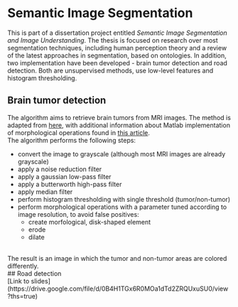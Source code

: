 # Semantic Image Segmentation
This is part of a dissertation project entitled <i>Semantic Image Segmentation and Image Understanding</i>. The thesis is focused on research over most segmentation techniques, including human perception theory and a review of the latest approaches in segmentation, based on ontologies. In addition, two implementation have been developed - brain tumor detection and road detection. Both are unsupervised methods, use low-level features and histogram thresholding.
<br />
## Brain tumor detection
The algorithm aims to retrieve brain tumors from MRI images. The method is adapted from [here](http://ijecscse.org/papers/apr2012/Brain-Tumour-Extraction-from-MRI-Images-Using-MATLAB.pdf), with additional information about Matlab implementation of morphological operations found in [this article](http://www.mecs-press.net/ijigsp/ijigsp-v4-n10/IJIGSP-V4-N10-5.pdf). 
<br />
The algorithm performs the following steps:
* convert the image to grayscale (although most MRI images are already grayscale)
* apply a noise reduction filter
* apply a gaussian low-pass filter
* apply a butterworth high-pass filter
* apply median filter
* perform histogram thresholding with single threshold (tumor/non-tumor)
* perform morphological operations with a parameter tuned according to image resolution, to avoid false positives:
  * create morfological, disk-shaped element
  * erode
  * dilate
<br />
The result is an image in which the tumor and non-tumor areas are colored differently.
<br />
## Road detection
<br />
[Link to slides](https://drive.google.com/file/d/0B4H1TGx6R0MOa1dTd2ZRQUxuSU0/view?ths=true)
